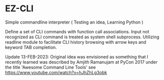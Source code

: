 # EZ-CLI

Simple commandline interpreter ( Testing an idea, Learning Python )

Define a set of CLI commands with function call associations. Input not recognized as CLI command is treated as system shell subprocess. Utilizing readline module to facilitate CLI history browsing with arrow keys and keyword TAB completion.

Update 13-FEB-2023: Original idea was envisioned as something that I recently learned was described by Amjith Ramanujam at PyCon 2017 under the title 'Awesome Command Line Tools' see https://www.youtube.com/watch?v=hJhZhLg3obk
